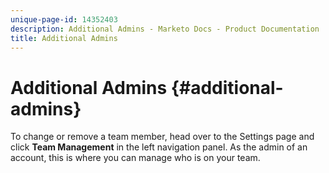 ```yaml
---
unique-page-id: 14352403
description: Additional Admins - Marketo Docs - Product Documentation
title: Additional Admins
---
```


# Additional Admins {#additional-admins}

To change or remove a team member, head over to the Settings page and click **Team Management** in the left navigation panel.
As the admin of an account, this is where you can manage who is on your team.

